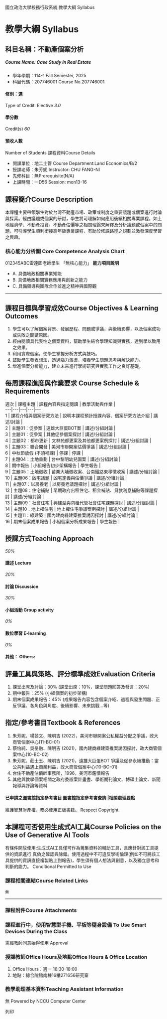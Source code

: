 國立政治大學校務行政系統 教學大綱 Syllabus
# 教學大綱 Syllabus
##  科目名稱：不動產個案分析
#####  Course Name: Case Study in Real Estate
  * 學年學期：114-1 Fall Semester, 2025 
  * 科目代碼：207746001 Course No.207746001


#### 修別：選
Type of Credit: Elective 
_3.0_
#### 學分數
Credit(s)
_60_
#### 預收人數
Number of Students
課程資料Course Details
  * 開課單位：地二土管 Course Department:Land Economics/B/2 
  * 授課老師：朱芳妮 Instructor: CHU FANG-NI 
  * 先修科目：無Prerequisite(N/A)
  * 上課時間：一D56 Session: mon13-16


##  課程簡介Course Description
本課程主要帶領學生對於台灣不動產市場、政策或制度之重要議題或個案進行討論與探索。經由議題或個案的研討，學生將可理解如何應用後續相關專業課程，如土地經濟學、不動產投資、不動產估價等之相關理論來解釋及分析議題或個案中的問題，可引導學生順利銜接高年級專業課程，有助於修課路徑之規劃並激發深度學習之興趣。
###  核心能力分析圖 Core Competence Analysis Chart
012345ABC雷達圖老師學生
「無核心能力」 
**能力項目說明**
  * A. 具備地政相關專業知能
  * B. 具備地政相關實務應用與創新之能力
  * C. 具備領導與團隊合作並進之精神與國際觀


* * *
##  課程目標與學習成效Course Objectives & Learning Outcomes 
  1. 學生可以了解個案背景、發展歷程、問題或爭議，與後續影響，以及個案成功或失敗之關鍵原因。
  2. 經由閱讀具代表性之個案資料，幫助學生結合學理知識與實務，達到學以致用之效果。
  3. 利用實際個案，使學生掌握分析方式與技巧。
  4. 鼓勵學生發表想法，透過腦力激盪，培養學生問題思考與解決能力。
  5. 增進個案分析能力，建立未來進行學術研究與實務工作之良好基礎。


##  每周課程進度與作業要求 Course Schedule & Requirements
週次 |  課程主題 |  課程內容與指定閱讀 |  教學活動與作業 |   
---|---|---|---|---  
1 |  課程介紹與個案研究方法 |  說明本課程預計授課內容、個案研究方法介紹 |  講述/討論 |   
2 |  主題01：促參案 |  遠雄大巨蛋BOT案 |  講述/分組討論 |   
3 |  主題01：促參案 |  其他促參個案探討 |  講述/分組討論 |   
4 |  主題02：都市更新 |  文林苑都更案及其他都更案例探討 |  講述/分組討論 |   
5 |  主題03：聯合開發 |  美河市聯開案估價爭議 |  講述/分組討論 |   
6 |  中秋節放假 (不須補課)  |  停課 |  停課 |   
7 |  主題04：土地重劃 |  台中黎明幼兒園案 |  講述/分組討論 |   
8 |  期中報告 |  小組報告初步架構報告 |  學生報告 |   
9 |  主題05：土地徵收 |  苗栗大埔徵收案、台南鐵路東移徵收案 |  講述/分組討論 |   
10 |  主題06：凶宅議題 |  凶宅定義與估價爭議 |  講述/分組討論 |   
11 |  主題07：以房養老 |  以房養老議題探討 |  講述/分組討論 |   
12 |  主題08：住宅補貼 |  早期政府出租住宅、租金補貼、貸款利息補貼等課題探討 |  講述/分組討論 |   
13 |  主題09：社會住宅 |  興建型與包租代管社會住宅課題探討 |  講述/分組討論 |   
14 |  主題10：地上權住宅 |  地上權住宅爭議案例探討 |  講述/分組討論 |   
15 |  主題11：綠建築 |  國內建商綠建築推案誘因探討 |  講述/分組討論 |   
16 |  期末個案成果報告 |  小組個案分析成果報告 |  學生報告 |   
##  授課方式Teaching Approach
_50%_
####  講述 Lecture
_20%_
####  討論 Discussion
_30%_
####  小組活動 Group activity
_0%_
####  數位學習 E-learning
_0%_
####  其他： Others:
##  評量工具與策略、評分標準成效Evaluation Criteria
1. 課堂出席及討論：30% (課堂出席：10%，課堂問題回答及發言：20%)  
2. 期中報告：25% (小組個案的初步架構)  
3. 期末個案成果報告：45% (成果報告內容包含個案介紹、過程與發生問題、正反爭議、各角色與角度、後續影響、未來挑戰…等)
##  指定/參考書目Textbook & References
  1. 朱芳妮、楊茜文、陳明吉 (2022)，美河市聯開案公私權益分配之爭議，政大商管個案中心(11-BC-01)
  2. 蔡怡純、吳岳融、陳明吉 (2021)，國內建商綠建築推案誘因探討，政大商管個案中心(10-BC-02)
  3. 朱芳妮、莊士玉、陳明吉 (2021)，遠雄大巨蛋BOT 爭議及促參永續推動：當公共利益遇上商業利益，政大商管個案中心(10-BC-01)
  4. 台住不動產估價師事務所，1996，美河市鑑價報告
  5. 其他與教學個案相關之政府委辦案計畫書、學術期刊論文、博碩士論文、新聞報導與評論等資料


####  已申請之圖書館指定參考書目  圖書館指定參考書查詢 |相關處理要點
維護智慧財產權，務必使用正版書籍。 Respect Copyright.
##  本課程可否使用生成式AI工具Course Policies on the Use of Generative AI Tools
有條件開放使用:生成式AI工具僅可作為蒐集資料的輔助工具，且應針對該工具提供的資訊進行 真偽之確認與除錯。使用過程中不可違反學術倫理(例如不可將該工具提供的資訊直接複製貼上到報告)，學生須有個人想法與創意，以及獨立思考和判斷的能力。 Conditional Permitted to Use 
###  課程相關連結Course Related Links
```
無
```

* * *
###  課程附件Course Attachments
###  課程進行中，使用智慧型手機、平板等隨身設備 To Use Smart Devices During the Class
需經教師同意始得使用  Approval
###  授課教師Office Hours及地點Office Hours & Office Location
  1. Office Hours：週一 16:30-18:00
  2. 地點：綜合院館南棟16樓271656研究室


###  教學助理基本資料Teaching Assistant Information
無
Powered by NCCU Computer Center
  
列印
